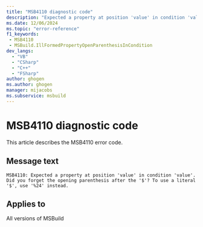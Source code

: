 ```yaml
---
title: "MSB4110 diagnostic code"
description: "Expected a property at position 'value' in condition 'value'. Did you forget the opening parenthesis after the '$'? To use a literal '$', use '%24' instead."
ms.date: 12/06/2024
ms.topic: "error-reference"
f1_keywords:
 - MSB4110
 - MSBuild.IllFormedPropertyOpenParenthesisInCondition
dev_langs:
  - "VB"
  - "CSharp"
  - "C++"
  - "FSharp"
author: ghogen
ms.author: ghogen
manager: mijacobs
ms.subservice: msbuild
---
```


# MSB4110 diagnostic code

<!-- :::ErrorDefinitionDescription::: -->
<!-- :::editable-content name="introDescription"::: -->
This article describes the MSB4110 error code.
<!-- :::editable-content-end::: -->

## Message text

```output
MSB4110: Expected a property at position 'value' in condition 'value'. Did you forget the opening parenthesis after the '$'? To use a literal '$', use '%24' instead.
```

<!-- :::editable-content name="postOutputDescription"::: -->
<!--
{StrBegin="MSB4110: "}
-->
<!-- :::editable-content-end::: -->
<!-- :::ErrorDefinitionDescription-end::: -->

## Applies to

All versions of MSBuild
